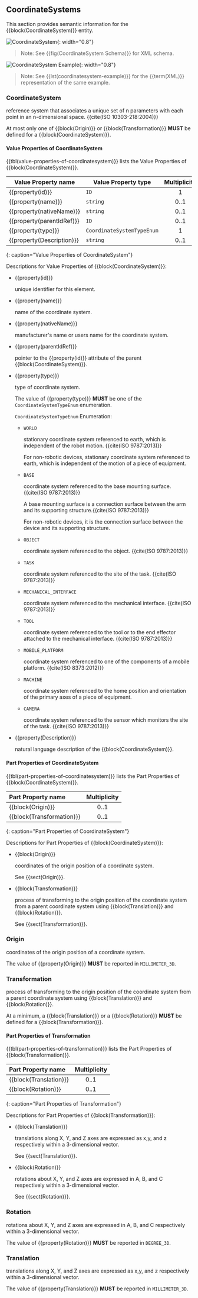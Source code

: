
## CoordinateSystems

This section provides semantic information for the {{block(CoordinateSystem)}} entity.

![CoordinateSystem](figures/CoordinateSystem.png "CoordinateSystem"){: width="0.8"}

> Note: See {{fig(CoordinateSystem Schema)}} for XML schema.

![CoordinateSystem Example](figures/CoordinateSystem%20Example.png "CoordinateSystem Example"){: width="0.8"}

> Note: See {{lst(coordinatesystem-example)}} for the {{term(XML)}} representation of the same example.

### CoordinateSystem


reference system that associates a unique set of n parameters with each point in an n-dimensional space. {{cite(ISO 10303-218:2004)}}

At most only one of {{block(Origin)}} or {{block(Transformation)}} **MUST** be defined for a {{block(CoordinateSystem)}}.

#### Value Properties of CoordinateSystem

{{tbl(value-properties-of-coordinatesystem)}} lists the Value Properties of {{block(CoordinateSystem)}}.

|Value Property name|Value Property type|Multiplicity|
|-|-|:-:|
|{{property(id)}}|`ID`|1|
|{{property(name)}}|`string`|0..1|
|{{property(nativeName)}}|`string`|0..1|
|{{property(parentIdRef)}}|`ID`|0..1|
|{{property(type)}}|`CoordinateSystemTypeEnum`|1|
|{{property(Description)}}|`string`|0..1|
{: caption="Value Properties of CoordinateSystem"}

Descriptions for Value Properties of {{block(CoordinateSystem)}}:

* {{property(id)}} 

    unique identifier for this element.

* {{property(name)}} 

    name of the coordinate system.

* {{property(nativeName)}} 

    manufacturer's name or users name for the coordinate system.

* {{property(parentIdRef)}} 

    pointer to the {{property(id)}} attribute of the parent {{block(CoordinateSystem)}}.

* {{property(type)}} 

    type of coordinate system.

    The value of {{property(type)}} **MUST** be one of the `CoordinateSystemTypeEnum` enumeration. 

    `CoordinateSystemTypeEnum` Enumeration:


    * `WORLD` 

        stationary coordinate system referenced to earth, which is independent of the robot motion. {{cite(ISO 9787:2013)}}
        
        For non-robotic devices, stationary coordinate system referenced to earth, which is independent of the motion of a piece of equipment.

    * `BASE` 

        coordinate system referenced to the base mounting surface. {{cite(ISO 9787:2013)}}
        
        A base mounting surface is a connection surface between the arm and its supporting structure.{{cite(ISO 9787:2013)}}
        
        For non-robotic devices, it is the connection surface between the device and its supporting structure.

    * `OBJECT` 

        coordinate system referenced to the object. {{cite(ISO 9787:2013)}}

    * `TASK` 

        coordinate system referenced to the site of the task. {{cite(ISO 9787:2013)}}

    * `MECHANICAL_INTERFACE` 

        coordinate system referenced to the mechanical interface. {{cite(ISO 9787:2013)}}

    * `TOOL` 

        coordinate system referenced to the tool or to the end effector attached to the mechanical interface. {{cite(ISO 9787:2013)}}

    * `MOBILE_PLATFORM` 

        coordinate system referenced to one of the components of a mobile platform. {{cite(ISO 8373:2012)}}

    * `MACHINE` 

        coordinate system referenced to the home position and orientation of the primary axes of a piece of equipment.

    * `CAMERA` 

        coordinate system referenced to the sensor which monitors the site of the task. {{cite(ISO 9787:2013)}}

* {{property(Description)}} 

    natural language description of the {{block(CoordinateSystem)}}.

#### Part Properties of CoordinateSystem

{{tbl(part-properties-of-coordinatesystem)}} lists the Part Properties of {{block(CoordinateSystem)}}.

|Part Property name|Multiplicity|
|:-|:-:|
|{{block(Origin)}}|0..1|
|{{block(Transformation)}}|0..1|
{: caption="Part Properties of CoordinateSystem"}

Descriptions for Part Properties of {{block(CoordinateSystem)}}:

* {{block(Origin)}} 

    coordinates of the origin position of a coordinate system.

    See {{sect(Origin)}}.

* {{block(Transformation)}} 

    process of transforming to the origin position of the coordinate system from a parent coordinate system using {{block(Translation)}} and {{block(Rotation)}}.

    See {{sect(Transformation)}}.

### Origin


coordinates of the origin position of a coordinate system.


The value of {{property(Origin)}} **MUST** be reported in `MILLIMETER_3D`.

### Transformation


process of transforming to the origin position of the coordinate system from a parent coordinate system using {{block(Translation)}} and {{block(Rotation)}}.

At a minimum, a {{block(Translation)}} or a {{block(Rotation)}} **MUST** be defined for a {{block(Transformation)}}.

#### Part Properties of Transformation

{{tbl(part-properties-of-transformation)}} lists the Part Properties of {{block(Transformation)}}.

|Part Property name|Multiplicity|
|:-|:-:|
|{{block(Translation)}}|0..1|
|{{block(Rotation)}}|0..1|
{: caption="Part Properties of Transformation"}

Descriptions for Part Properties of {{block(Transformation)}}:

* {{block(Translation)}} 

    translations along X, Y, and Z axes are expressed as x,y, and z respectively within a 3-dimensional vector. 

    See {{sect(Translation)}}.

* {{block(Rotation)}} 

    rotations about X, Y, and Z axes are expressed in A, B, and C respectively within a 3-dimensional vector. 
    

    See {{sect(Rotation)}}.

### Rotation


rotations about X, Y, and Z axes are expressed in A, B, and C respectively within a 3-dimensional vector. 



The value of {{property(Rotation)}} **MUST** be reported in `DEGREE_3D`.

### Translation


translations along X, Y, and Z axes are expressed as x,y, and z respectively within a 3-dimensional vector. 


The value of {{property(Translation)}} **MUST** be reported in `MILLIMETER_3D`.
